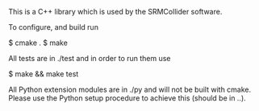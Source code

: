 
This is a C++ library which is used by the SRMCollider software.

To configure, and build run 

$ cmake .
$ make 


All tests are in ./test and in order to run them use

$ make && make test

All Python extension modules are in ./py and will not be built with cmake.
Please use the Python setup procedure to achieve this (should be in ..).

